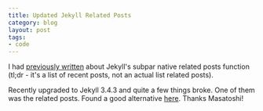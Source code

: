 ```yaml
---
title: Updated Jekyll Related Posts
category: blog
layout: post
tags:
- code
---
```


I had [previously written](/2014/08/23/jekyll-related-posts/) about Jekyll's subpar native related posts function (tl;dr - it's a list of recent posts, not an actual list related posts).

Recently upgraded to Jekyll 3.4.3 and quite a few things broke. One of them was the related posts. Found a good alternative [here](http://mnishiguchi.com/2016/05/12/implementing-related-pages-in-jekyll/). Thanks Masatoshi!



